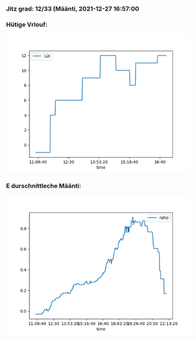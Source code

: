 ### Jitz grad: 12/33 (Määnti, 2021-12-27 16:57:00

### Hütige Vrlouf:
![Graph](Today.png)

### E durschnittleche Määnti:
![Graph](Määnti.png)